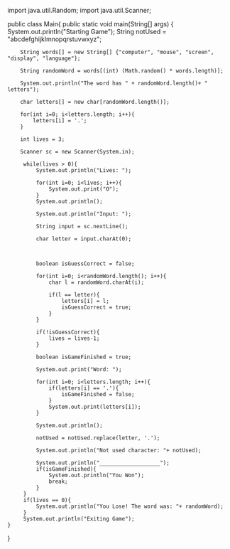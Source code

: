 




import java.util.Random;
import java.util.Scanner;

public class Main{
	public static void main(String[] args) {
		System.out.println("Starting Game");
		String notUsed = "abcdefghijklmnopqrstuvwxyz";
		
		String words[] = new String[] {"computer", "mouse", "screen", "display", "language"};
		
		String randomWord = words[(int) (Math.random() * words.length)];
		
		System.out.println("The word has " + randomWord.length()+ " letters");
		
		char letters[] = new char[randomWord.length()];
		
		for(int i=0; i<letters.length; i++){
		    letters[i] = '.';
		}
		
		int lives = 3;
		
		Scanner sc = new Scanner(System.in);
		
		 while(lives > 0){
		     System.out.println("Lives: ");
		     
		     for(int i=0; i<lives; i++){
		         System.out.print("O");
		     }
		     System.out.println();
		     
		     System.out.println("Input: ");
		     
		     String input = sc.nextLine();
		     
		     char letter = input.charAt(0);
		     
		     
		     
		     boolean isGuessCorrect = false;
		     
		     for(int i=0; i<randomWord.length(); i++){
		         char l = randomWord.charAt(i);
		         
		         if(l == letter){
		             letters[i] = l;
		             isGuessCorrect = true;
		         }
		     }
		     
		     if(!isGuessCorrect){
		         lives = lives-1;
		     }
		     
		     boolean isGameFinished = true;
		     
		     System.out.print("Word: ");
		     
		     for(int i=0; i<letters.length; i++){
		         if(letters[i] == '.'){
		             isGameFinished = false;
		         }
		         System.out.print(letters[i]);
		     }
		     
		     System.out.println();
		     
		     notUsed = notUsed.replace(letter, '.');
		     
		     System.out.println("Not used character: "+ notUsed);
		     
		     System.out.println("___________________");
		     if(isGameFinished){
		         System.out.println("You Won");
		         break;
		     }
		 }
		 if(lives == 0){
		     System.out.println("You Lose! The word was: "+ randomWord);
		 }
		 System.out.println("Exiting Game");
	}
}
